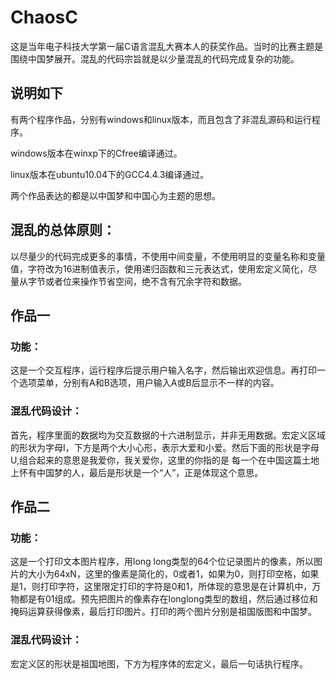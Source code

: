 # ChaosC

这是当年电子科技大学第一届C语言混乱大赛本人的获奖作品。当时的比赛主题是围绕中国梦展开。混乱的代码宗旨就是以少量混乱的代码完成复杂的功能。

## 说明如下

有两个程序作品，分别有windows和linux版本，而且包含了非混乱源码和运行程序。

windows版本在winxp下的Cfree编译通过。

linux版本在ubuntu10.04下的GCC4.4.3编译通过。

两个作品表达的都是以中国梦和中国心为主题的思想。

## 混乱的总体原则：

以尽量少的代码完成更多的事情，不使用中间变量，不使用明显的变量名称和变量值，字符改为16进制值表示，使用递归函数和三元表达式，使用宏定义简化，尽量从字节或者位来操作节省空间，绝不含有冗余字符和数据。

## 作品一

### 功能：

这是一个交互程序，运行程序后提示用户输入名字，然后输出欢迎信息。再打印一个选项菜单，分别有A和B选项，用户输入A或B后显示不一样的内容。

### 混乱代码设计：

首先，程序里面的数据均为交互数据的十六进制显示，并非无用数据。宏定义区域的形状为字母I，下方是两个大小心形，表示大爱和小爱。然后下面的形状是字母U,组合起来的意思是我爱你，我关爱你，这里的你指的是
每一个在中国这篇土地上怀有中国梦的人，最后是形状是一个“人”，正是体现这个意思。

## 作品二

### 功能：

这是一个打印文本图片程序，用long long类型的64个位记录图片的像素，所以图片的大小为64xN，这里的像素是简化的，0或者1，如果为0，则打印空格，如果是1，则打印字符，这里限定打印的字符是0和1，所体现的意思是在计算机中，万物都是有01组成。预先把图片的像素存在longlong类型的数组，然后通过移位和掩码运算获得像素，最后打印图片。打印的两个图片分别是祖国版图和中国梦。

### 混乱代码设计：

宏定义区的形状是祖国地图，下方为程序体的宏定义，最后一句话执行程序。